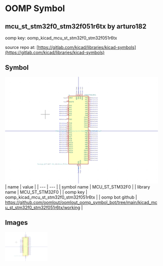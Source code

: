 # OOMP Symbol  
## mcu_st_stm32f0_stm32f051r6tx  by arturo182  
  
oomp key: oomp_kicad_mcu_st_stm32f0_stm32f051r6tx  
  
source repo at: [https://gitlab.com/kicad/libraries/kicad-symbols](https://gitlab.com/kicad/libraries/kicad-symbols)  
## Symbol  
  
[![working.png](working_600.png)](working.png)  
| name | value | 
| --- | --- | 
| symbol name | MCU_ST_STM32F0 | 
| library name | MCU_ST_STM32F0 | 
| oomp key | oomp_kicad_mcu_st_stm32f0_stm32f051r6tx | 
| oomp bot github | https://github.com/oomlout/oomlout_oomp_symbol_bot/tree/main/kicad_mcu_st_stm32f0_stm32f051r6tx/working | 
## Images  
  
[![working.png](working_140.png)](working.png)  
